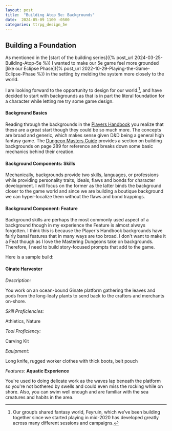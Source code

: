 ```yaml
---
layout: post
title:  "Building Atop 5e: Backgrounds"
date:  2024-05-09 1100 -0500
categories: ttrpg_design_5e
---
```

## Building a Foundation
As mentioned in the [start of the building series]({% post_url 2024-03-25-Building-Atop-5e %}) I wanted to make our 5e game feel more grounded [like our Eclipse Phase]({% post_url 2022-10-29-Playing-the-Game-Eclipse-Phase %}) in the setting by melding the system more closely to the world. 

I am looking forward to the opportunity to design for our world.[^1], and have decided to start with backgrounds as that is in part the literal foundation for a character while letting me try some game design.

#### Background Basics
Reading through the backgrounds in the [Players Handbook](https://dnd.wizards.com/products/rpg_playershandbook) you realize that these are a great start though they could be so much more. The concepts are broad and generic, which makes sense given D&D being a general high fantasy game. The [Dungeon Masters Guide](https://dnd.wizards.com/products/dungeon-masters-guide) provides a section on building backgrounds on page 289 for reference and breaks down some basic mechanics behind their creation. 

#### Background Components: Skills
Mechanically, backgrounds provide two skills, languages, or professions while providing personality traits, ideals, flaws and bonds for character development. I will focus on the former as the latter binds the background closer to the game world and since we are building a boutique background we can hyper-localize them without the flaws and bond trappings.

#### Background Component: Feature
Background skills are perhaps the most commonly used aspect of a background though in my experience the Feature is almost always forgotten. I think this is because the Player's Handbook backgrounds have fairly banal features that in many ways are too broad. I don't want to make it a Feat though as I love the Mastering Dungeons take on backgrounds. Therefore, I need to build story-focused prompts that add to the game.

Here is a sample build:
####  Ginate Harvester

_Description:_ 

You work on an ocean-bound Ginate platform gathering the leaves and pods from the long-leafy plants to send back to the crafters and merchants on-shore.

_Skill Proficiencies:_ 

Athletics, Nature

_Tool Proficiency:_ 

Carving Kit

_Equipment:_ 

Long knife, rugged worker clothes with thick boots, belt pouch

_Features:_ **Aquatic Experience**

You're used to doing delicate work as the waves lap beneath the platform so you're not bothered by swells and could even miss the rocking while on shore.  Also, you can swim well enough and are familiar with the sea creatures and habits in the area.






[^1]: Our group’s shared fantasy world, Feyruin, which we’ve been building together since we started playing in mid-2020 has developed greatly across many different sessions and campaigns.





